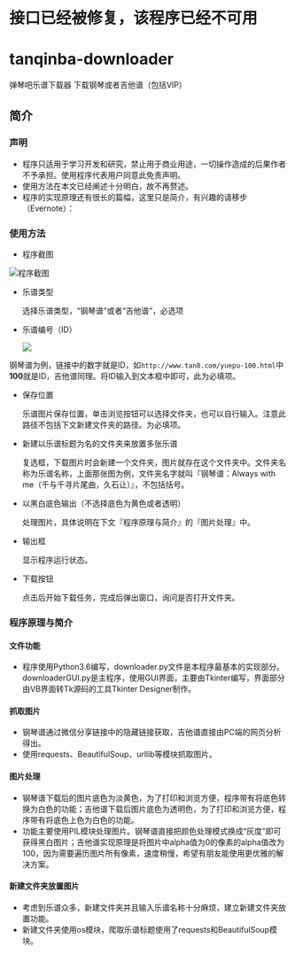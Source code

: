 # 接口已经被修复，该程序已经不可用

# tanqinba-downloader
弹琴吧乐谱下载器 下载钢琴或者吉他谱（包括VIP）

## 简介

### 声明

- 程序只适用于学习开发和研究，禁止用于商业用途，一切操作造成的后果作者不予承担。使用程序代表用户同意此免责声明。
- 使用方法在本文已经阐述十分明白，故不再赘述。
- 程序的实现原理还有很长的篇幅，这里只是简介，有兴趣的请移步（Evernote）：

### 使用方法

- 程序截图

![程序截图](https://s2.ax1x.com/2019/03/09/ASBJPK.png)

- 乐谱类型

  选择乐谱类型，“钢琴谱”或者“吉他谱”，必选项

- 乐谱编号（ID）

  ![](https://s2.ax1x.com/2019/03/09/ASBBVI.png)

钢琴谱为例，链接中的数字就是ID，如`http://www.tan8.com/yuepu-100.html`中**100**就是ID，吉他谱同理。将ID输入到文本框中即可，此为必填项。

- 保存位置

  乐谱图片保存位置，单击浏览按钮可以选择文件夹，也可以自行输入。注意此路径不包括下文新建文件夹的路径。为必填项。

- 新建以乐谱标题为名的文件夹来放置多张乐谱

  复选框，下载图片时会新建一个文件夹，图片就存在这个文件夹中。文件夹名称为乐谱名称，上面那张图为例，文件夹名字就叫『钢琴谱：Always with me（千与千寻片尾曲，久石让）』，不包括括号。

- 以黑白底色输出（不选择底色为黄色或者透明）

  处理图片，具体说明在下文『程序原理与简介』的『图片处理』中。

- 输出框

  显示程序运行状态。

- 下载按钮

  点击后开始下载任务，完成后弹出窗口，询问是否打开文件夹。

### 程序原理与简介

#### 文件功能

- 程序使用Python3.6编写，downloader.py文件是本程序最基本的实现部分。downloaderGUI.py是主程序，使用GUI界面，主要由Tkinter编写，界面部分由VB界面转Tk源码的工具Tkinter Designer制作。

#### 抓取图片

- 钢琴谱通过微信分享链接中的隐藏链接获取，吉他谱直接由PC端的网页分析得出。
- 使用requests、BeautifulSoup、urllib等模块抓取图片。

#### 图片处理

- 钢琴谱下载后的图片底色为淡黄色，为了打印和浏览方便，程序带有将底色转换为白色的功能；吉他谱下载后图片底色为透明色，为了打印和浏览方便，程序带有将底色上色为白色的功能。
- 功能主要使用PIL模块处理图片。钢琴谱直接把颜色处理模式换成“灰度”即可获得黑白图片；吉他谱实现原理是将图片中alpha值为0的像素的alpha值改为100，因为需要遍历图片所有像素，速度稍慢，希望有朋友能使用更优雅的解决方案。

#### 新建文件夹放置图片

- 考虑到乐谱众多，新建文件夹并且输入乐谱名称十分麻烦，建立新建文件夹放置功能。
- 新建文件夹使用os模块，爬取乐谱标题使用了requests和BeautifulSoup模块。
